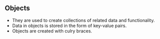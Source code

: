 ## Objects

- They are used to create collections of related data and functionality.
- Data in objects is stored in the form of key-value pairs.
- Objects are created with culry braces.